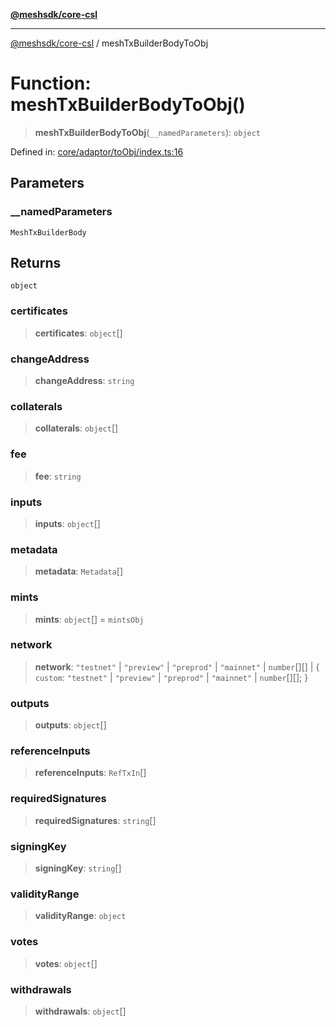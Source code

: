 [**@meshsdk/core-csl**](../README.md)

***

[@meshsdk/core-csl](../globals.md) / meshTxBuilderBodyToObj

# Function: meshTxBuilderBodyToObj()

> **meshTxBuilderBodyToObj**(`__namedParameters`): `object`

Defined in: [core/adaptor/toObj/index.ts:16](https://github.com/MeshJS/mesh/blob/1abde1553cbd7cf2cf4e40197fc0de9e4a7d0f49/packages/mesh-core-csl/src/core/adaptor/toObj/index.ts#L16)

## Parameters

### \_\_namedParameters

`MeshTxBuilderBody`

## Returns

`object`

### certificates

> **certificates**: `object`[]

### changeAddress

> **changeAddress**: `string`

### collaterals

> **collaterals**: `object`[]

### fee

> **fee**: `string`

### inputs

> **inputs**: `object`[]

### metadata

> **metadata**: `Metadata`[]

### mints

> **mints**: `object`[] = `mintsObj`

### network

> **network**: `"testnet"` \| `"preview"` \| `"preprod"` \| `"mainnet"` \| `number`[][] \| \{ `custom`: `"testnet"` \| `"preview"` \| `"preprod"` \| `"mainnet"` \| `number`[][]; \}

### outputs

> **outputs**: `object`[]

### referenceInputs

> **referenceInputs**: `RefTxIn`[]

### requiredSignatures

> **requiredSignatures**: `string`[]

### signingKey

> **signingKey**: `string`[]

### validityRange

> **validityRange**: `object`

### votes

> **votes**: `object`[]

### withdrawals

> **withdrawals**: `object`[]
